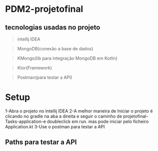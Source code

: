 # PDM2-projetofinal

## tecnologias usadas no projeto
>intellij IDEA

>MongoDB(conexão a base de dados)

>KMongo(lib para integração MongoDB em Kotlin)

>Ktor(Framework)

>Postman(para testar a API)


# Setup 
1-Abra o projeto no intellij IDEA
2-A melhor maneira de Iniciar o projeto é clicando no gradle na aba a direita e seguir o caminho de projetofinal-Tasks-application-e doubleclick em run.
mas pode iniciar pelo ficheiro Application.kt
3-Use o postman para testar a API

## Paths para testar a API

